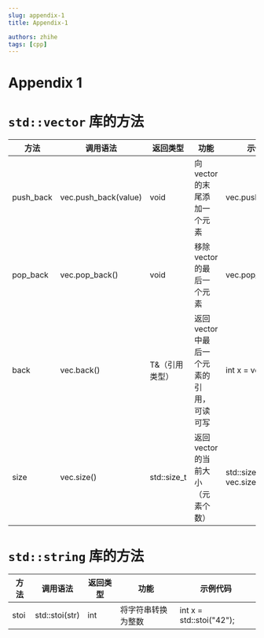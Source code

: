 ```yaml
---
slug: appendix-1
title: Appendix-1

authors: zhihe
tags: [cpp] 
---
```

# Appendix 1

# `std::vector` 库的方法

| 方法 | 调用语法 | 返回类型 | 功能 | 示例代码 |
| --- | --- | --- | --- | --- |
| push_back | vec.push_back(value) | void | 向 vector 的末尾添加一个元素 | vec.push_back(10); |
| pop_back | vec.pop_back() | void | 移除 vector 的最后一个元素 | vec.pop_back(); |
| back | vec.back() | T&（引用类型） | 返回 vector 中最后一个元素的引用，可读可写 | int x = vec.back(); |
| size | vec.size() | std::size_t | 返回 vector 的当前大小（元素个数） | std::size_t s = vec.size(); |

# `std::string` 库的方法

| 方法 | 调用语法 | 返回类型 | 功能 | 示例代码 |
| --- | --- | --- | --- | --- |
| stoi | std::stoi(str) | int | 将字符串转换为整数 | int x = std::stoi("42"); |
